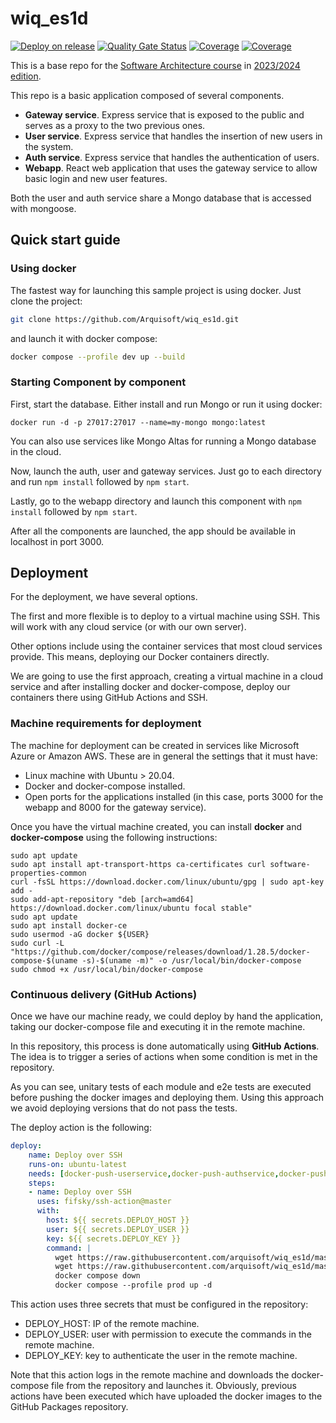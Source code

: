 # wiq_es1d

[![Deploy on release](https://github.com/Arquisoft/wiq_es1d/actions/workflows/release.yml/badge.svg)](https://github.com/Arquisoft/wiq_es1d/actions/workflows/release.yml)
[![Quality Gate Status](https://sonarcloud.io/api/project_badges/measure?project=Arquisoft_wiq_es1d&metric=alert_status)](https://sonarcloud.io/summary/new_code?id=Arquisoft_wiq_es1d)
[![Coverage](https://sonarcloud.io/api/project_badges/measure?project=Arquisoft_wiq_es1d/syg-backend&metric=coverage)](https://sonarcloud.io/summary/new_code?id=Arquisoft_wiq_es1d)
[![Coverage](https://sonarcloud.io/api/project_badges/measure?project=syg-frontend&metric=coverage)](https://sonarcloud.io/summary/new_code?id=Arquisoft_wiq_es1d)

This is a base repo for the [Software Architecture course](http://arquisoft.github.io/) in [2023/2024 edition](https://arquisoft.github.io/course2324.html). 

This repo is a basic application composed of several components.

- **Gateway service**. Express service that is exposed to the public and serves as a proxy to the two previous ones.
- **User service**. Express service that handles the insertion of new users in the system.
- **Auth service**. Express service that handles the authentication of users.
- **Webapp**. React web application that uses the gateway service to allow basic login and new user features.

Both the user and auth service share a Mongo database that is accessed with mongoose.

## Quick start guide

### Using docker

The fastest way for launching this sample project is using docker. Just clone the project:

```sh
git clone https://github.com/Arquisoft/wiq_es1d.git
```

and launch it with docker compose:

```sh
docker compose --profile dev up --build
```

### Starting Component by component

First, start the database. Either install and run Mongo or run it using docker:

```docker run -d -p 27017:27017 --name=my-mongo mongo:latest```

You can also use services like Mongo Altas for running a Mongo database in the cloud.

Now, launch the auth, user and gateway services. Just go to each directory and run `npm install` followed by `npm start`.

Lastly, go to the webapp directory and launch this component with `npm install` followed by `npm start`.

After all the components are launched, the app should be available in localhost in port 3000.

## Deployment

For the deployment, we have several options. 

The first and more flexible is to deploy to a virtual machine using SSH. This will work with any cloud service (or with our own server). 

Other options include using the container services that most cloud services provide. This means, deploying our Docker containers directly. 

We are going to use the first approach, creating a virtual machine in a cloud service and after installing docker and docker-compose, deploy our containers there using GitHub Actions and SSH.

### Machine requirements for deployment

The machine for deployment can be created in services like Microsoft Azure or Amazon AWS. These are in general the settings that it must have:

- Linux machine with Ubuntu > 20.04.
- Docker and docker-compose installed.
- Open ports for the applications installed (in this case, ports 3000 for the webapp and 8000 for the gateway service).

Once you have the virtual machine created, you can install **docker** and **docker-compose** using the following instructions:

```ssh
sudo apt update
sudo apt install apt-transport-https ca-certificates curl software-properties-common
curl -fsSL https://download.docker.com/linux/ubuntu/gpg | sudo apt-key add -
sudo add-apt-repository "deb [arch=amd64] https://download.docker.com/linux/ubuntu focal stable"
sudo apt update
sudo apt install docker-ce
sudo usermod -aG docker ${USER}
sudo curl -L "https://github.com/docker/compose/releases/download/1.28.5/docker-compose-$(uname -s)-$(uname -m)" -o /usr/local/bin/docker-compose
sudo chmod +x /usr/local/bin/docker-compose
```

### Continuous delivery (GitHub Actions)

Once we have our machine ready, we could deploy by hand the application, taking our docker-compose file and executing it in the remote machine. 

In this repository, this process is done automatically using **GitHub Actions**. The idea is to trigger a series of actions when some condition is met in the repository. 

As you can see, unitary tests of each module and e2e tests are executed before pushing the docker images and deploying them. Using this approach we avoid deploying versions that do not pass the tests.

The deploy action is the following:

```yml
deploy:
    name: Deploy over SSH
    runs-on: ubuntu-latest
    needs: [docker-push-userservice,docker-push-authservice,docker-push-gatewayservice,docker-push-webapp]
    steps:
    - name: Deploy over SSH
      uses: fifsky/ssh-action@master
      with:
        host: ${{ secrets.DEPLOY_HOST }}
        user: ${{ secrets.DEPLOY_USER }}
        key: ${{ secrets.DEPLOY_KEY }}
        command: |
          wget https://raw.githubusercontent.com/arquisoft/wiq_es1d/master/docker-compose.yml -O docker-compose.yml
          wget https://raw.githubusercontent.com/arquisoft/wiq_es1d/master/.env -O .env
          docker compose down
          docker compose --profile prod up -d
```

This action uses three secrets that must be configured in the repository:
- DEPLOY_HOST: IP of the remote machine.
- DEPLOY_USER: user with permission to execute the commands in the remote machine.
- DEPLOY_KEY: key to authenticate the user in the remote machine.

Note that this action logs in the remote machine and downloads the docker-compose file from the repository and launches it. Obviously, previous actions have been executed which have uploaded the docker images to the GitHub Packages repository.
